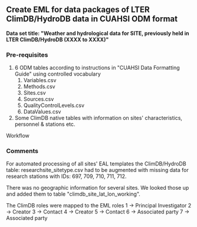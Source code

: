 <h2>Create EML for data packages of LTER ClimDB/HydroDB data in CUAHSI ODM format</h2>

<b>Data set title: "Weather and hydrological data for SITE, previously held in LTER ClimDB/HydroDB (XXXX to XXXX)"</b>

<h3>Pre-requisites</h3>

1. 6 ODM tables according to instructions in "CUAHSI Data Formatting Guide" using controlled vocabulary
                        <ol>
                        <li>Variables.csv</li>
                        <li>Methods.csv</li>
                        <li>Sites.csv</li>
                        <li>Sources.csv</li>
                        <li>QualityControlLevels.csv</li>
                        <li>DataValues.csv</li>
                        </ol>             
2. Some ClimDB native tables with information on sites' characteristics, personnel & stations etc.

Workflow


<h3>Comments</h3>

For automated processing of all sites' EAL templates the ClimDB/HydroDB table: researchsite_sitetype.csv had to be augmented with missing data for research stations with IDs: 697, 709, 710, 711, 712.

There was no geographic information for several sites. We looked those up and added them to table "climdb_site_lat_lon_working".

The ClimDB roles were mapped to the EML roles
1 -> Principal Investigator
2 -> Creator
3 -> Contact
4 -> Creator
5 -> Contact
6 -> Associated party
7 -> Associated party
